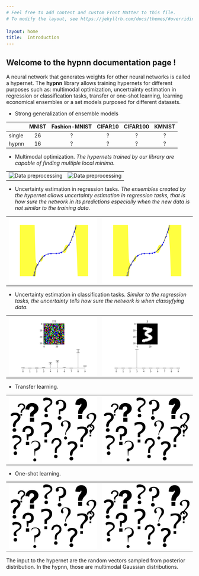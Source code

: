 ```yaml
---
# Feel free to add content and custom Front Matter to this file.
# To modify the layout, see https://jekyllrb.com/docs/themes/#overriding-theme-defaults

layout: home
title:  Introduction
---
```


##  Welcome to the **hypnn** documentation page !

A neural network that generates weights for other neural networks is called a hypernet. The **hypnn** library allows training hypernets for different purposes such as: 
multimodal optimization, uncertrainty estimation in regression or classification tasks, transfer or one-shot learning, learning economical ensembles or a set models purposed for different datasets.


* Strong generalization of ensemble models


|               | MNIST         | Fashion-MNIST | CIFAR10  |  CIFAR100  |  KMNIST    |
| ------------- |:-------------:|:-------------:|:--------:|:----------:|:----------:|
| single        | 26            |       ?       |    ?     |     ?      |      ?     |
| hypnn         | 16            |       ?       |    ?     |     ?      |      ?     |




* Multimodal optimization. *The hypernets trained by our library are capable of finding multiple local minima.*

<p align="center">
 <table style="width:100%">
  <tr>
    <td><img alt="Data preprocessing" title="Data preprocessing" src="/assets/1.gif" width="650"></td>
    <td><img alt="Data preprocessing" title="Data preprocessing" src="/assets/3.gif" width="650"></td>
  </tr>
</table>
</p>




* Uncertainty estimation in regression tasks. *The ensembles created by the hypernet allows uncertainty estimation in regression tasks, 
that is how sure the network in its predictions especially when the new data is not similar to the training data.*


<p align="center">
 <table style="width:100%">
  <tr>
    <td><img alt="Data preprocessing" title="Data preprocessing" src="/assets/regression.png" width="width:100%"></td>
    <td><img alt="Data preprocessing" title="Data preprocessing" src="/assets/regression.png" width="width:100%"></td>
  </tr>
</table>
</p>


* Uncertainty estimation in classification tasks. *Similar to the regression tasks, the uncertainty tells how sure the network is when classyfying data.*


<p align="center">
 <table style="width:100%">
  <tr>
    <td><img alt="Data preprocessing" title="Data preprocessing" src="/assets/Figure_1.png" width="width:100%"></td>
    <td><img alt="Data preprocessing" title="Data preprocessing" src="/assets/Figure_2.png" width="width:100%"></td>
  </tr>
</table>
</p>


* Transfer learning.

<p align="center">
 <table style="width:100%">
  <tr>
    <td><img alt="Data preprocessing" title="Data preprocessing" src="/assets/blank.png" width="width:100%"></td>
    <td><img alt="Data preprocessing" title="Data preprocessing" src="/assets/blank.png" width="width:100%"></td>
  </tr>
</table>
</p>


* One-shot learning.


<p align="center">
 <table style="width:100%">
  <tr>
    <td><img alt="Data preprocessing" title="Data preprocessing" src="/assets/blank.png" width="width:100%"></td>
    <td><img alt="Data preprocessing" title="Data preprocessing" src="/assets/blank.png" width="width:100%"></td>
  </tr>
</table>
</p>


The input to the hypernet are the random vectors sampled from posterior distribution. 
In the hypnn, those are multimodal Gaussian distributions. 






